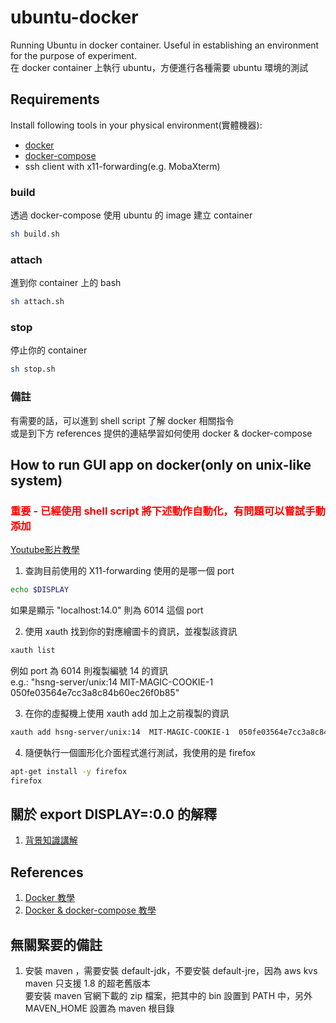 # ubuntu-docker
Running Ubuntu in docker container. Useful in establishing an environment for the purpose of experiment.  
在 docker container 上執行 ubuntu，方便進行各種需要 ubuntu 環境的測試

## Requirements
Install following tools in your physical environment(實體機器):  
- [docker](https://docs.docker.com/engine/install/)
- [docker-compose](https://docs.docker.com/compose/install/)
- ssh client with x11-forwarding(e.g. MobaXterm)

### build

透過 docker-compose 使用 ubuntu 的 image 建立 container

```bash
sh build.sh
```

### attach

進到你 container 上的 bash

```bash
sh attach.sh
```

### stop

停止你的 container

```bash
sh stop.sh
```

### 備註
有需要的話，可以進到 shell script 了解 docker 相關指令  
或是到下方 references 提供的連結學習如何使用 docker & docker-compose  

## How to run GUI app on docker(only on unix-like system)
### <span style="color:#ff0000;"> 重要 - 已經使用 shell script 將下述動作自動化，有問題可以嘗試手動添加 </span>

[Youtube影片教學](https://www.youtube.com/watch?v=RDg6TRwiPtg)
1. 查詢目前使用的 X11-forwarding 使用的是哪一個 port
```bash
echo $DISPLAY
```
如果是顯示 "localhost:14.0" 則為 6014 這個 port

2. 使用 xauth 找到你的對應繪圖卡的資訊，並複製該資訊
```bash
xauth list
```
例如 port 為 6014 則複製編號 14 的資訊  
e.g.: "hsng-server/unix:14  MIT-MAGIC-COOKIE-1  050fe03564e7cc3a8c84b60ec26f0b85"

3. 在你的虛擬機上使用 xauth add 加上之前複製的資訊
```bash
xauth add hsng-server/unix:14  MIT-MAGIC-COOKIE-1  050fe03564e7cc3a8c84b60ec26f0b85
```

4. 隨便執行一個圖形化介面程式進行測試，我使用的是 firefox
```bash
apt-get install -y firefox
firefox
```

## 關於 export DISPLAY=:0.0 的解釋
1. [背景知識講解](https://blog.csdn.net/lu_embedded/article/details/52945455)

## References
1. [Docker 教學](https://github.com/twtrubiks/docker-tutorial)  
2. [Docker & docker-compose 教學](https://www.runoob.com/docker/docker-compose.html) 

## 無關緊要的備註
1. 安裝 maven ，需要安裝 default-jdk，不要安裝 default-jre，因為 aws kvs maven 只支援 1.8 的超老舊版本  
  要安裝 maven 官網下載的 zip 檔案，把其中的 bin 設置到 PATH 中，另外 MAVEN_HOME 設置為 maven 根目錄  

